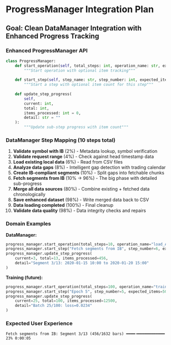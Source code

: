 # ProgressManager Integration Plan

## Goal: Clean DataManager Integration with Enhanced Progress Tracking

### Enhanced ProgressManager API
```python
class ProgressManager:
    def start_operation(self, total_steps: int, operation_name: str, expected_items: Optional[int] = None):
        """Start operation with optional item tracking"""
        
    def start_step(self, step_name: str, step_number: int, expected_items: Optional[int] = None):
        """Start a step with optional item count for this step"""
        
    def update_step_progress(
        self, 
        current: int, 
        total: int, 
        items_processed: int = 0,
        detail: str = ""
    ):
        """Update sub-step progress with item count"""
```

### DataManager Step Mapping (10 steps total)
1. **Validate symbol with IB** (2%) - Metadata lookup, symbol verification
2. **Validate request range** (4%) - Check against head timestamp data  
3. **Load existing local data** (6%) - Read from CSV files
4. **Analyze data gaps** (8%) - Intelligent gap detection with trading calendar
5. **Create IB-compliant segments** (10%) - Split gaps into fetchable chunks
6. **Fetch segments from IB** (10% → 96%) - The big phase with detailed sub-progress
7. **Merge all data sources** (80%) - Combine existing + fetched data chronologically  
8. **Save enhanced dataset** (98%) - Write merged data back to CSV
9. **Data loading completed** (100%) - Final cleanup
10. **Validate data quality** (98%) - Data integrity checks and repairs

### Domain Examples

**DataManager:**
```python
progress_manager.start_operation(total_steps=10, operation_name="load_AAPL_1h", expected_items=1632)
progress_manager.start_step("Fetch segments from IB", step_number=6, expected_items=1632)
progress_manager.update_step_progress(
    current=3, total=13, items_processed=456,
    detail="Segment 3/13: 2020-01-15 10:00 to 2020-01-20 15:00"
)
```

**Training (future):**
```python
progress_manager.start_operation(total_steps=100, operation_name="train_model", expected_items=50000)
progress_manager.start_step("Epoch 5", step_number=5, expected_items=50000)
progress_manager.update_step_progress(
    current=25, total=100, items_processed=12500,
    detail="Batch 25/100: loss=0.0234"
)
```

### Expected User Experience
```
Fetch segments from IB: Segment 3/13 (456/1632 bars) ━━━━╺━━━━━━━━━━━━  23% 0:00:05
```